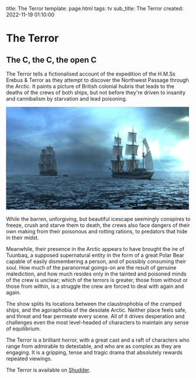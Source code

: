 title: The Terror
template: page.html
tags: tv
sub_title: The Terror
created: 2022-11-19 01:10:00

# The Terror

## The C, the C, the open C

The Terror tells a fictionalised account of the expedition of the H.M.Ss
Erebus & Terror as they attempt to discover the Northwest Passage through the Arctic.
It paints a picture of British colonial hubris that leads to the deaths of the crews of both ships,
but not before they're driven to insanity and cannibalism by starvation and lead poisoning.

![Terror & Erebus before the winter closes in][terror]

While the barren, unforgiving, but beautiful icescape seemingly conspires to freeze, crush and
starve them to death, the crews also face dangers of their own making from their poisonous and rotting
rations, to predators that hide in their midst.

Meanwhile, their presence in the Arctic appears to have brought the ire of Tuunbaq, a supposed supernatural entity in the
form of a great Polar Bear capable of easily dismembering a person, and of possibly consuming their soul.
How much of the paranormal goings-on are the result of genuine malediction, and how much resides only in the
tainted and poisoned minds of the crew is unclear; which of the terrors is greater, those from without or those from within,
is a struggle the crew are forced to deal with again and again.

The show splits its locations between the claustrophobia of the cramped ships, and the agoraphobia of the desolate Arctic.
Neither place feels safe, and threat and fear permeate every scene. All of it drives desperation and challenges even the most 
level-headed of characters to maintain any sense of equilibrium.

The Terror is a brilliant horror, with a great cast and a raft of characters who range from admirable to detestable, and who are as
complex as they are engaging. It is a gripping, tense and tragic drama that absolutely rewards repeated viewings.

The Terror is available on [Shudder](https://www.amazon.co.uk/gp/video/detail/B07KX75G2P).


[terror]: /resources/img/pages/the-terror.jpg "Terror & Erebus"

